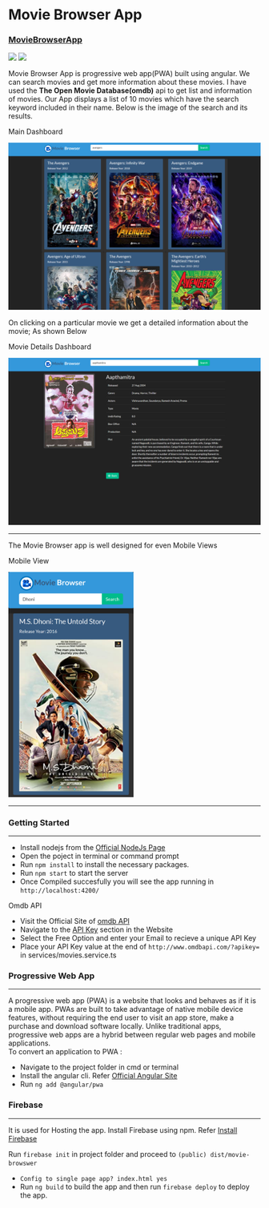 <!DOCTYPE html>
<html>
    <body>
        <h1>Movie Browser App</h1>
        <h3><a href="https://movie-browser27.web.app/home">MovieBrowserApp</a></h3>
        <a href="https://img.shields.io/badge/version-1.0-blueviolet"><img src="https://img.shields.io/badge/version-1.0-blueviolet"></a>
        <a href="https://www.instagram.com/vinay_n_arty27/"><img src="https://img.shields.io/badge/chat-on Instagram-informational"></a>
        <p>Movie Browser App is progressive web app(PWA) built using angular. We can search movies and get more information about these movies.
            I have used the <b>The Open Movie Database(omdb)</b> api to get list and information of movies. Our App displays a list of 10 movies 
            which have the search keyword included in their name. Below is the image of the search and its results.
        </p>
        <p>Main Dashboard</p>
        <img src="images/img1.png" alt="Search Results" style="max-width:100%;">
        <p>
            On clicking on a particular movie we get a detailed information about the movie; As shown Below
        </p>
        <p>Movie Details Dashboard</p>
        <img src="images/img2.png" alt="Movie Info" style="max-width:100%;">
        <hr>
        <p>The Movie Browser app is well designed for even Mobile Views</p>
        <p>Mobile View</p>
        <img src="images/img3.png" alt="Mobile View" width="250px" height="450px">
        <hr>
        <h3>Getting Started</h3><hr>
        <ul>
            <li>Install nodejs from the <a href="https://nodejs.org/en/">Official NodeJs Page</a></li>
            <li>Open the poject in terminal or command prompt</li>
            <li>Run <code>npm install</code> to install the necessary packages.</li>
            <li>Run <code>npm start</code> to start the server</li>
            <li>Once Compiled succesfully you will see the app running in <code> http://localhost:4200/</code></li>
        </ul>
        Omdb API<br>
        <ul>
            <li>Visit the Official Site of <a href="http://www.omdbapi.com/">omdb API</a></li>
            <li>Navigate to the <a href="http://www.omdbapi.com/apikey.aspx">API Key</a> section in the Website</li>
            <li>Select the Free Option and enter your Email to recieve a unique API Key</li>
            <li>Place your API Key value at the end of <code>http://www.omdbapi.com/?apikey=</code> in services/movies.service.ts</li>
        </ul>
        <h3>Progressive Web App</h3><hr>
        A progressive web app (PWA) is a website that looks and behaves as if it is a mobile app.
         PWAs are built to take advantage of native mobile device features, without requiring the end user to visit an 
         app store, make a purchase and download software locally. Unlike traditional apps, progressive web apps are a 
         hybrid between regular web pages and mobile applications.<br>
         To convert an application to PWA :
         <ul>
             <li>Navigate to the project folder in cmd or terminal</li>
             <li>Install the angular cli. Refer <a href="https://angular.io/guide/setup-local">Official Angular Site</a></li>
             <li>Run <code>ng add @angular/pwa</code></li>
         </ul>
         <h3>Firebase</h3><hr>
         It is used for Hosting the app. Install Firebase using npm. Refer <a href="https://www.npmjs.com/package/firebase">Install Firebase</a>
         <p>Run <code>firebase init</code> in project folder and proceed to <code>(public) dist/movie-browswer</code></p>
         <ul>
            <li><code>Config to single page app? index.html yes</code></li>
            <li>Run <code>ng build</code> to build the app and then run <code>firebase deploy</code> to deploy the app.</li>
         </ul>
    </body>
</html>
